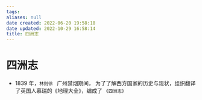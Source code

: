 ```yaml
---
tags: 
aliases: null
date created: 2022-06-20 19:58:18
date updated: 2022-10-29 16:58:14
title: 四洲志
---
```


# 四洲志

- 1839 年，`林则徐 ` 广州禁烟期间， 为了了解西方国家的历史与现状，组织翻译了英国人慕瑞的《地理大全》，编成了 `《四洲志》`
